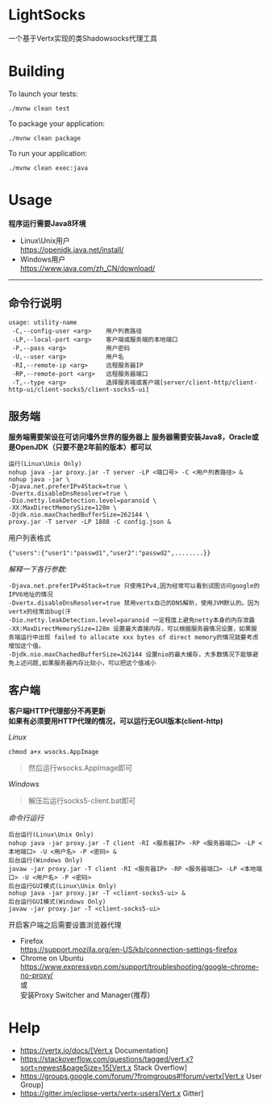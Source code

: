 LightSocks
==========
一个基于Vertx实现的类Shadowsocks代理工具

Building
========

To launch your tests:
```
./mvnw clean test
```

To package your application:
```
./mvnw clean package
```

To run your application:
```
./mvnw clean exec:java
```

Usage
=====
**程序运行需要Java8环境**
* Linux\Unix用户  
  https://openjdk.java.net/install/
* Windows用户  
  https://www.java.com/zh_CN/download/

****
命令行说明
----
```
usage: utility-name
 -C,--config-user <arg>    用户列表路径
 -LP,--local-port <arg>    客户端或服务端的本地端口
 -P,--pass <arg>           用户密码
 -U,--user <arg>           用户名
 -RI,--remote-ip <arg>     远程服务器IP
 -RP,--remote-port <arg>   远程服务器端口
 -T,--type <arg>           选择服务端或客户端[server/client-http/client-http-ui/client-socks5/client-socks5-ui]
```
服务端
-----
**服务端需要架设在可访问墙外世界的服务器上**
**服务器需要安装Java8，Oracle或是OpenJDK（只要不是2年前的版本）都可以**
```
运行(Linux\Unix Only)
nohup java -jar proxy.jar -T server -LP <端口号> -C <用户列表路径> &
nohup java -jar \
-Djava.net.preferIPv4Stack=true \
-Dvertx.disableDnsResolver=true \
-Dio.netty.leakDetection.level=paranoid \
-XX:MaxDirectMemorySize=128m \
-Djdk.nio.maxChachedBufferSize=262144 \
proxy.jar -T server -LP 1888 -C config.json &
```
用户列表格式
```
{"users":{"user1":"passwd1","user2":"passwd2",........}}
```
*解释一下各行参数:*
```
-Djava.net.preferIPv4Stack=true 只使用IPv4,因为经常可以看到试图访问google的IPV6地址的情况
-Dvertx.disableDnsResolver=true 禁用vertx自己的DNS解析，使用JVM默认的。因为vertx的经常出bug(汗
-Dio.netty.leakDetection.level=paranoid 一定程度上避免netty本身的内存泄露
-XX:MaxDirectMemorySize=128m 设置最大直接内存，可以根据服务器情况设置，如果服务端运行中出现 failed to allocate xxx bytes of direct memory的情况就要考虑增加这个值。
-Djdk.nio.maxChachedBufferSize=262144 设置nio的最大缓存，大多数情况下能够避免上述问题,如果服务器内存比较小，可以把这个值减小
```

客户端
-----
**客户端HTTP代理部分不再更新**  
**如果有必须要用HTTP代理的情况，可以运行无GUI版本(client-http)**

*Linux*  
```
chmod a+x wsocks.AppImage
```  
>然后运行wsocks.AppImage即可  

*Windows*  
>解压后运行socks5-client.bat即可

*命令行运行*
```
后台运行(Linux\Unix Only)
nohup java -jar proxy.jar -T client -RI <服务器IP> -RP <服务器端口> -LP <本地端口> -U <用户名> -P <密码> &
后台运行(Windows Only)
javaw -jar proxy.jar -T client -RI <服务器IP> -RP <服务器端口> -LP <本地端口> -U <用户名> -P <密码>
后台运行GUI模式(Linux\Unix Only)
nohup java -jar proxy.jar -T <client-socks5-ui> &
后台运行GUI模式(Windows Only)
javaw -jar proxy.jar -T <client-socks5-ui>
```

开启客户端之后需要设置浏览器代理
* Firefox  
  https://support.mozilla.org/en-US/kb/connection-settings-firefox
* Chrome on Ubuntu  
  https://www.expressvpn.com/support/troubleshooting/google-chrome-no-proxy/  
  或  
  安装Proxy Switcher and Manager(推荐)

Help
====

* https://vertx.io/docs/[Vert.x Documentation]
* https://stackoverflow.com/questions/tagged/vert.x?sort=newest&pageSize=15[Vert.x Stack Overflow]
* https://groups.google.com/forum/?fromgroups#!forum/vertx[Vert.x User Group]
* https://gitter.im/eclipse-vertx/vertx-users[Vert.x Gitter]


